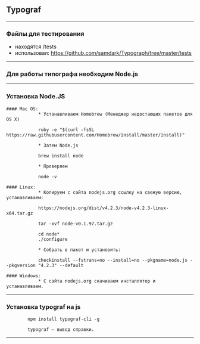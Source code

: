 ## Typograf
---
### Файлы для тестирования

 * находятся /tests
 * использовал:  https://github.com/samdark/Typograph/tree/master/tests
 ---

### Для работы типографа необходим Node.js

---

### Установка Node.JS 

```
#### Mac OS:
			* Устанавливаем Homebrew (Менеджер недостающих пакетов для OS X)

			ruby -e "$(curl -fsSL https://raw.githubusercontent.com/Homebrew/install/master/install)"

			* Затем Node.js

			brew install node

			* Проверяем

			node -v
```
```		
#### Linux:
			* Копируем с сайта nodejs.org ссылку на свежую версию, устанавливаем:

			https://nodejs.org/dist/v4.2.3/node-v4.2.3-linux-x64.tar.gz

			tar -xvf node-v0.1.97.tar.gz

			cd node*
			./configure

			* Собрать в пакет и установить:

			checkinstall --fstrans=no --install=no --pkgname=node.js --pkgversion "4.2.3" --default
```
```
#### Windows:
			* С сайта nodejs.org скачиваем инсталлятор и устанавливаем.
```
---
### Установка typograf на js

```
		npm install typograf-cli -g

		typograf — вывод справки.
```
---










